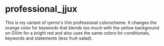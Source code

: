 # professional_jjux
This is my variant of iyerns's Vim professional colorscheme. It changes the orange color for keywords that blends too much with the yellow background on GVim for a bright red and also uses the same colors for conditionals, keywords and statements (less fruit-salad).
